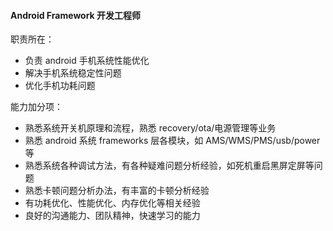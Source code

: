 #### Android Framework 开发工程师

职责所在：

- 负责 android 手机系统性能优化
- 解决手机系统稳定性问题
- 优化手机功耗问题

能力加分项：

- 熟悉系统开关机原理和流程，熟悉 recovery/ota/电源管理等业务
- 熟悉 android 系统 frameworks 层各模块，如 AMS/WMS/PMS/usb/power 等
- 熟悉系统各种调试方法，有各种疑难问题分析经验，如死机重启黑屏定屏等问题
- 熟悉卡顿问题分析办法，有丰富的卡顿分析经验
- 有功耗优化、性能优化、内存优化等相关经验
- 良好的沟通能力、团队精神，快速学习的能力
